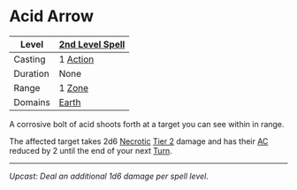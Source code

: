 # Acid Arrow

| Level    | [2nd Level Spell](2nd%20Level%20Spells.md)                            |
| -------- | --------------------------------------------------------------------- |
| Casting  | 1 [Action](../../../../Game%20Procedures/Core%20Procedures/Action.md) |
| Duration | None                                                                  |
| Range    | 1 [Zone](../../../../Game%20Procedures/Core%20Procedures/Zone.md)     |
| Domains  | [Earth](../../Spell%20Domains/Earth.md)                               |

A corrosive bolt of acid shoots forth at a target you can see within in range.

The affected target takes 2d6 [Necrotic](../../../../Game%20Procedures/Combat/Damage/Damage%20Types/Necrotic.md) [Tier 2](../../../../Game%20Procedures/Combat/Damage/Damage%20Tiers/Tier%202.md) damage and has their [AC](../../../../Player%20Characters/Derived%20Statistics/Armor%20Class.md) reduced by 2 until the end of your next [Turn](../../../../Game%20Procedures/Core%20Procedures/Turn.md).

---
*Upcast: Deal an additional 1d6 damage per spell level.*
